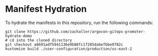 # Manifest Hydration

To hydrate the manifests in this repository, run the following commands:

```shell
git clone https://github.com/zachaller/argocon-gitops-promoter-hydrate-demo
# cd into the cloned directory
git checkout a8691adf5941136e9b88fc1f285dabefbbe9782c
kustomize build ./user-configuration/production/us-east-2
```
